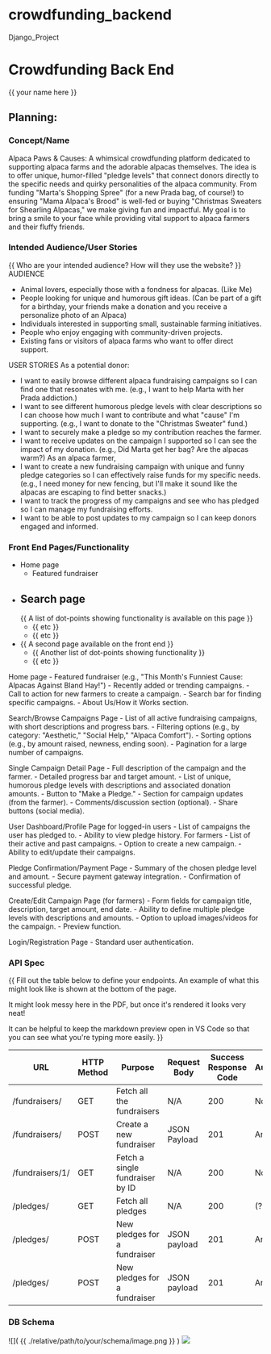 # crowdfunding_backend
Django_Project

# Crowdfunding Back End
{{ your name here }}

## Planning:
### Concept/Name
Alpaca Paws & Causes: A whimsical crowdfunding platform dedicated to supporting alpaca farms 
and the adorable alpacas themselves. The idea is to offer unique, humor-filled "pledge levels" 
that connect donors directly to the specific needs and quirky personalities of the 
alpaca community. From funding "Marta's Shopping Spree" (for a new Prada bag, of course!) 
to ensuring "Mama Alpaca's Brood" is well-fed or buying "Christmas Sweaters for 
Shearling Alpacas," we make giving fun and impactful. 
My goal is to bring a smile to your face while providing vital support to alpaca 
farmers and their fluffy friends.

### Intended Audience/User Stories
{{ Who are your intended audience? How will they use the website? }}
AUDIENCE
- Animal lovers, especially those with a fondness for alpacas. (Like Me)
- People looking for unique and humorous gift ideas. (Can be part of a gift for a birthday, your friends make a donation and you receive a personalize photo of an Alpaca)
- Individuals interested in supporting small, sustainable farming initiatives.
- People who enjoy engaging with community-driven projects.
- Existing fans or visitors of alpaca farms who want to offer direct support.

USER STORIES
As a potential donor:
  -  I want to easily browse different alpaca fundraising campaigns so I can find one that resonates with me. (e.g., I want to help Marta with her Prada addiction.)
  - I want to see different humorous pledge levels with clear descriptions so I can choose how much I want to contribute and what "cause" I'm supporting. (e.g., I want to donate to the "Christmas Sweater" fund.)
  - I want to securely make a pledge so my contribution reaches the farmer.
  - I want to receive updates on the campaign I supported so I can see the impact of my donation. (e.g., Did Marta get her bag? Are the alpacas warm?)
As an alpaca farmer, 
  - I want to create a new fundraising campaign with unique and funny pledge categories so I can effectively raise funds for my specific needs. (e.g., I need money for new fencing, but I'll make it sound like the alpacas are escaping to find better snacks.)
  - I want to track the progress of my campaigns and see who has pledged so I can manage my fundraising efforts.
  -  I want to be able to post updates to my campaign so I can keep donors engaged and informed.

### Front End Pages/Functionality
- Home page
    - Featured fundraiser
-   Search page
      - 
     {{ A list of dot-points showing functionality is available on this page }}
    - {{ etc }}
    - {{ etc }}
- {{ A second page available on the front end }}
    - {{ Another list of dot-points showing functionality }}
    - {{ etc }}

Home page
	- Featured fundraiser (e.g., "This Month's Funniest Cause: Alpacas Against Bland Hay!")
	- Recently added or trending campaigns.
	- Call to action for new farmers to create a campaign.
	- Search bar for finding specific campaigns.
	- About Us/How it Works section.
  
Search/Browse Campaigns Page
	- List of all active fundraising campaigns, with short descriptions and progress bars.
	- Filtering options (e.g., by category: "Aesthetic," "Social Help," "Alpaca Comfort").
	- Sorting options (e.g., by amount raised, newness, ending soon).
	- Pagination for a large number of campaigns.
  
Single Campaign Detail Page
	- Full description of the campaign and the farmer.
	- Detailed progress bar and target amount.
	- List of unique, humorous pledge levels with descriptions and associated donation amounts.
	- Button to "Make a Pledge."
	- Section for campaign updates (from the farmer).
	- Comments/discussion section (optional).
	- Share buttons (social media).

User Dashboard/Profile Page 
for logged-in users
	- List of campaigns the user has pledged to.
	- Ability to view pledge history.
For farmers
    - List of their active and past campaigns.
	- Option to create a new campaign.
	- Ability to edit/update their campaigns.

Pledge Confirmation/Payment Page
	- Summary of the chosen pledge level and amount.
	- Secure payment gateway integration.
	- Confirmation of successful pledge.

Create/Edit Campaign Page (for farmers)
	- Form fields for campaign title, description, target amount, end date.
	- Ability to define multiple pledge levels with descriptions and amounts.
	- Option to upload images/videos for the campaign.
	- Preview function.
  
Login/Registration Page
	- Standard user authentication.

### API Spec
{{ Fill out the table below to define your endpoints. An example of what this might look like is shown at the bottom of the page. 

It might look messy here in the PDF, but once it's rendered it looks very neat! 

It can be helpful to keep the markdown preview open in VS Code so that you can see what you're typing more easily. }}

| URL             | HTTP Method | Purpose                    | Request Body | Success Response Code | Authentication/Authorisation |
| --------------- | ----------- | -------------------------------- | ------------ | --------------------- | ---------------------------- |
| /fundraisers/   | GET         | Fetch all the fundraisers        | N/A          | 200                   | None                         |
| /fundraisers/   | POST        | Create a new fundraiser          | JSON Payload | 201                   | Any logged in user           |
| /fundraisers/1/ | GET         | Fetch a single fundraiser by ID  | N/A          | 200                   | None                         |
| /pledges/       | GET         | Fetch all pledges                | N/A          | 200                   | (?)                          |
| /pledges/       | POST        | New pledges for a fundraiser     | JSON payload | 201                   | Any logged in user           |
| /pledges/       | POST        | New pledges for a fundraiser     | JSON payload | 201                   | Any logged in user           |



### DB Schema
![]( {{ ./relative/path/to/your/schema/image.png }} )
![](./database.drawio.cdsvg)